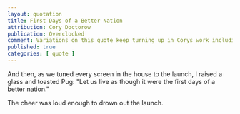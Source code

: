 ```yaml
---
layout: quotation
title: First Days of a Better Nation
attribution: Cory Doctorow
publication: Overclocked
comment: Variations on this quote keep turning up in Corys work including Walkaway 
published: true
categories: [ quote ]
---
```


And then, as we tuned every screen in the house to the launch, I raised a glass and toasted Pug: 
"Let us live as though it were the first days of a better nation."

The cheer was loud enough to drown out the launch.
